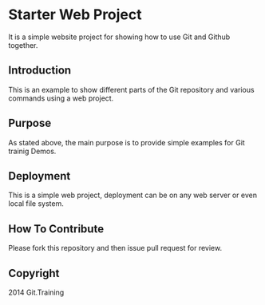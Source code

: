 # Starter Web Project

It is a simple website project for showing how to use Git and Github together.

## Introduction

This is an example to show different parts of the Git repository and various commands using a web project.

## Purpose

As stated above, the main purpose is to provide simple examples for Git trainig Demos.

## Deployment

This is a simple web project, deployment can be on any web server or even local file system.

## How To Contribute

Please fork this repository and then issue pull request for review.

## Copyright

2014 Git.Training